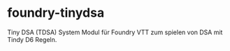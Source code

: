 # foundry-tinydsa
Tiny DSA (TDSA) System Modul für Foundry VTT zum spielen von DSA mit Tindy D6 Regeln.
